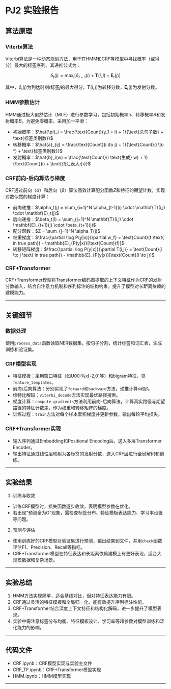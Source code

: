# PJ2 实验报告

## 算法原理

### Viterbi算法

Viterbi算法是一种动态规划方法，用于在HMM和CRF等模型中寻找概率（或得分）最大的标签序列。其递推公式为：

$$
\delta_t(j) = \max_{i} \left[ \delta_{t-1}(i) + \mathbf{T}(i,j) + \mathbf{E}_t(j) \right]
$$

其中，$\delta_t(j)$为到达时刻$t$标签$j$的最大得分，$\mathbf{T}(i,j)$为转移分数，$\mathbf{E}_t(j)$为发射分数。

### HMM参数估计

HMM通过极大似然估计（MLE）进行参数学习，包括初始概率$\pi$、转移概率$A$和发射概率$B$。为避免零概率，采用加一平滑：

- 初始概率：$\hat{\pi}_i = \frac{\text{Count}(y_1 = i) + 1}{\text{总句子数} + \text{标签类别数}}$
- 转移概率：$\hat{a}_{ij} = \frac{\text{Count}(i \to j) + 1}{\text{Count}(i \to *) + \text{标签类别数}}$
- 发射概率：$\hat{b}_i(w) = \frac{\text{Count}(i \text{生成} w) + 1}{\text{Count}(i) + \text{词汇表大小}}$

### CRF前向-后向算法与梯度

CRF通过前向（$\alpha$）和后向（$\beta$）算法高效计算配分函数$Z$和特征的期望计数，实现对数似然的梯度计算：

- 前向递推：$\alpha_t(j) = \sum_{i=1}^N \alpha_{t-1}(i) \cdot \mathbf{T}(i,j) \cdot \mathbf{E}_t(j)$
- 后向递推：$\beta_t(i) = \sum_{j=1}^N \mathbf{T}(i,j) \cdot \mathbf{E}_{t+1}(j) \cdot \beta_{t+1}(j)$
- 配分函数：$Z = \sum_{j=1}^N \alpha_T(j)$
- 权重梯度：$\frac{\partial \log P(y|x)}{\partial w_f} = \text{Count}(f \text{ in true path}) - \mathbb{E}_{P(y|x)}[\text{Count}(f)]$
- 转移矩阵梯度：$\frac{\partial \log P(y|x)}{\partial T(i,j)} = \text{Count}(i \to j \text{ in true path}) - \mathbb{E}_{P(y|x)}[\text{Count}(i \to j)]$

### CRF+Transformer

CRF+Transformer模型将Transformer编码器提取的上下文特征作为CRF的发射分数输入，结合自注意力机制和序列标注的结构约束，提升了模型对长距离依赖的建模能力。

---

## 关键细节

### 数据处理

使用`process_data`函数读取NER数据集，按句子分割，统计标签和词汇表，生成训练和验证集。

### CRF模型实现

- 特征模板：采用窗口特征（如U00:%x[-2,0]等）和bigram特征，见`feature_templates`。
- 前向/后向算法：分别实现了`forward`和`backward`方法，递推计算$\alpha$和$\beta$。
- 维特比解码：`viterbi_decode`方法实现最优路径搜索。
- 梯度计算：`compute_gradients`方法利用前向-后向算法，计算真实路径与期望路径的特征计数差，作为权重和转移矩阵的梯度。
- 训练过程：`train`方法对每个样本累积梯度并更新参数，输出每轮平均损失。

### CRF+Transformer实现

- 输入序列通过Embedding和Positional Encoding后，送入多层Transformer Encoder。
- 输出特征通过线性层映射为各标签的发射分数，送入CRF层进行全局解码和训练。

---

## 实验结果

1. 训练与收敛

- 训练CRF模型时，损失函数逐步收敛，表明模型参数在优化。
- 若出现“预测全为O”现象，需检查标签分布、特征模板表达能力、学习率设置等问题。

2. 预测与评估

- 使用训练好的CRF模型对验证集进行预测，输出结果到文件，并用`check`函数评估F1、Precision、Recall等指标。
- CRF+Transformer模型在特征表达和长距离依赖建模上有更好表现，适合大规模数据和复杂场景。

---

## 实验总结

1. HMM方法实现简单，适合基线对比，但对特征表达能力有限。
2. CRF通过灵活的特征模板和全局归一化，能有效提升序列标注性能。
3. CRF+Transformer结合深度上下文特征和结构化解码，进一步提升了模型表现。
4. 实验中需注意标签分布均衡、特征模板设计、学习率等超参数对模型训练和泛化能力的影响。

---

## 代码文件

- CRF.ipynb：CRF模型实现与实验主文件
- CRF_TF.ipynb：CRF+Transformer模型实现
- HMM.ipynb：HMM模型实现

---
